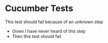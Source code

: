 # Cucumber Tests
 
This test should fail because of an unknown step

 * Given I have never heard of this step
 * Then this test should fail
